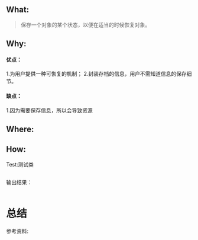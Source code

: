 ## What:
>保存一个对象的某个状态，以便在适当的时候恢复对象。

## Why:
#### 优点：
1.为用户提供一种可恢复的机制；
2.封装存档的信息，用户不需知道信息的保存细节。

#### 缺点：
1.因为需要保存信息，所以会导致资源


## Where:


## How:





Test:测试类
```java

```
输出结果：
```java

```



# 总结

参考资料:
